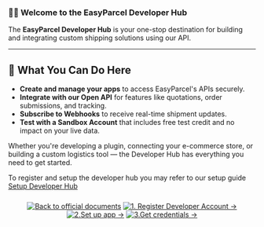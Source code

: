 ### 👨‍💻 Welcome to the EasyParcel Developer Hub

The **EasyParcel Developer Hub** is your one-stop destination for building and integrating custom shipping solutions using our API.

---

## 🚀 What You Can Do Here

* **Create and manage your apps** to access EasyParcel's APIs securely.
* **Integrate with our Open API** for features like quotations, order submissions, and tracking.
* **Subscribe to Webhooks** to receive real-time shipment updates.
* **Test with a Sandbox Account** that includes free test credit and no impact on your live data.

Whether you're developing a plugin, connecting your e-commerce store, or building a custom logistics tool — the Developer Hub has everything you need to get started.

To register and setup the developer hub you may refer to our setup guide [Setup Developer Hub](1.register%20developer%20account.md)
<div align="center" style="margin: 1.5rem 0;">

[![Back to official documents](https://img.shields.io/badge/Back_to_official_documents-007ACC?style=flat-square)](../README.md)
[![1. Register Developer Account →](https://img.shields.io/badge/1._Register_Developer_Account_→-00CC88?style=flat-square)](../1.Developer-Hub/1-register-developer-account.md)
[![2.Set up app →](https://img.shields.io/badge/2.set_up_app_%E2%86%92-00CC88?style=flat-square)](/2.Create%20Sandbox/1.Developer%20Hub/2.set%20up%20app.md)
[![3.Get credentials →](https://img.shields.io/badge/3.get_credentials_%E2%86%92-00CC88?style=flat-square)](/2.Create%20Sandbox/1.Developer%20Hub/3.get%20credentials.md)

</div>
